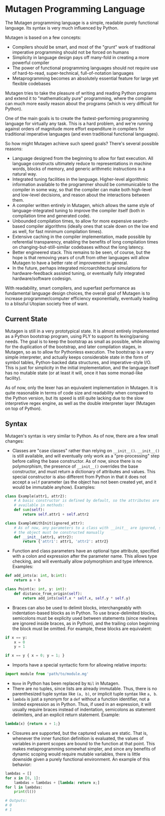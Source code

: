 Mutagen Programming Language
============================

The Mutagen programming language is a simple, readable purely functional language. Its syntax is very much influenced by Python.

Mutagen is based on a few concepts:
* Compilers should be smart, and most of the "grunt" work of traditional imperative programming should not be forced on humans
* Simplicity in language design pays off many-fold in creating a more powerful compiler
* The power of functional programming languages should not require use of hard-to-read, super-technical, full-of-notation languages
* Metaprogramming becomes an absolutely essential feature for large yet flexible codebases

Mutagen tries to take the pleasure of writing and reading Python programs and extend it to "mathematically pure" programming, where the compiler can much more easily reason about the programs (which is very difficult for Python).

One of the main goals is to create the fastest-performing programming language for virtually any task. This is a hard problem, and we're running against orders of magnitude more effort expenditure in compilers for traditional imperative languages (and even traditional functional languages).

So how might Mutagen achieve such speed goals? There's several possible reasons:
* Language designed from the beginning to allow for fast execution. All language constructs ultimately reduce to representations in machine words, blocks of memory, and generic arithmetic instructions in a natural way.
* Integrated tuning facilities in the language. Higher-level algorithmic information available to the programmer should be communicable to the compiler in some way, so that the compiler can make both high-level and low-level decisions, and reason about the interactions between them.
* A compiler written entirely in Mutagen, which allows the same style of language-integrated tuning to improve the compiler itself (both in compilation time and generated code).
* Unbounded compilation times, to allow for more expensive search-based compiler algorithms (ideally ones that scale down on the low end as well, for fast minimum compilation times).
* Extensive caching in the compiler implementation, made possible by referential transparency, enabling the benefits of long compilation times on changing-but-still-similar codebases without the long latency.
* Better engineered stack. This remains to be seen, of course, but the hope is that removing years of cruft from other languages will allow Mutagen to have a better rate of improvement in general.
* In the future, perhaps integrated microarchitectural simulations for hardware-feedback assisted tuning, or eventually fully integrated hardware/software codesign.

With readability, smart compilers, and superfast performance as fundamental language design choices, the overall goal of Mutagen is to increase programmer/computer efficiency exponentially, eventually leading to a blissful Utopian society free of want.

Current State
-------------

Mutagen is still in a very prototypical state. It is almost entirely implemented as a Python bootstrap program, using PLY to support its lexing/parsing needs. The goal is to keep the bootstrap as small as possible, while allowing for the duplication of the bootstrap, and later compilation stages, in Mutagen, so as to allow for Pythonless execution. The bootstrap is a very simple interpreter, and actually keeps considerable state in the form of symbol tables, Python-backed data structures, and imperative-style I/O. This is just for simplicity in the initial implementation, and the language itself has no mutable state (or at least it will, once it has some monad-like facility).

As of now, only the lexer has an equivalent implementation in Mutagen. It is quite reasonable in terms of code size and readability when compared to the Python version, but its speed is still quite lacking due to the slow interpretive regex engine, as well as the double interpreter layer (Mutagen on top of Python).

Syntax
------

Mutagen's syntax is very similar to Python. As of now, there are a few small changes:

* Classes are "case classes" rather than relying on `__init__()`. `__init__()` is still available, and will eventually only work as a "pre-processing" step before calling the base constructor. As of now, since there is no polymorphism, the presence of `__init__()` overrides the base constructor, and must return a dictionary of attributes and values. This special constructor is also different from Python in that it does not accept a `self` parameter (as the object has not been created yet, and it would be immutable anyhow). Examples:

```python
class Example(attr1, attr2):
    # A basic constructor is defined by default, so the attributes are
    # available in methods:
    def sum(self):
        return self.attr1 + self.attr2

class ExampleWithInit(ignored_attr):
    # As of now, any parameters to a class with __init__ are ignored, so
    # the object must be constructed manually
    def __init__(attr1, attr2):
        return {'attr1': attr1, 'attr2': attr2}
```
* Function and class parameters have an optional type attribute, specified with a colon and expression after the parameter name. This allows type checking, and will eventually allow polymorphism and type inference. Examples:

```python
def add_ints(a: int, b:int):
    return a + b

class Point(x: int, y: int):
    def distance_from_origin(self):
        return add_ints(self.x * self.x, self.y * self.y)
```
* Braces can also be used to delimit blocks, interchangeably with indentation-based blocks as in Python. To use brace-delimited blocks, semicolons must be explicity used between statements (since newlines are ignored inside braces, as in Python), and the trailing colon beginning the block must be omitted. For example, these blocks are equivalent:

```python
if x == y:
    x = 0
    y = 1

if x == y { x = 0; y = 1; }
```
* Imports have a special syntactic form for allowing relative imports:

```python
import module from 'path/to/module.mg'
```
* `None` in Python has been replaced by `Nil` in Mutagen.
* There are no tuples, since lists are already immutable. Thus, there is no parenthesized tuple syntax like `(a, b)`, or implicit tuple syntax like `a, b`.
* `lambda` is just a synonym for a `def` without a function identifier, not a limited expression as in Python. Thus, if used in an expression, it will usually require braces instead of indentation, semicolons as statement delimiters, and an explicit return statement. Example:

```python
lambda(x) {return x + 1;}
```
* Closures are supported, but the captured values are static. That is, whenever the inner function definition is evaluated, the values of variables in parent scopes are bound to the function at that point. This makes metaprogramming somewhat simpler, and since any benefits of dynamic scoping would require mutable variables, there is little downside given a purely functional environment. An example of this behavior:

```python
lambdas = []
for x in [0, 1]:
    lambdas = lambdas + [lambda: return x;]
for l in lambdas:
    print(l())

# Outputs:
# 0
# 1
```
